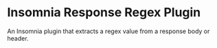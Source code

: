 # Insomnia Response Regex Plugin

An Insomnia plugin that extracts a regex value from a response body or header.